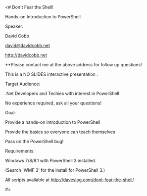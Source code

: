 <#
Don't Fear the Shell!

Hands-on Introduction to PowerShell

Speaker:

David Cobb

david@davidcobb.net

http://davidcobb.net

**Please contact me at the above address for follow up questions!

This is a NO SLIDES interactive presentation :

Target Audience:

.Net Developers and Techies with interest in PowerShell

No experience required, ask all your questions!

Goal:

Provide a hands-on introduction to PowerShell

Provide the basics so everyone can teach themselves

Pass on the PowerShell bug!

Requirements:

Windows 7/8/8.1 with PowerShell 3 installed.

(Search 'WMF 3' for the install for PowerShell 3.)

All scripts available at http://daveslog.com/dont-fear-the-shell/

#>
